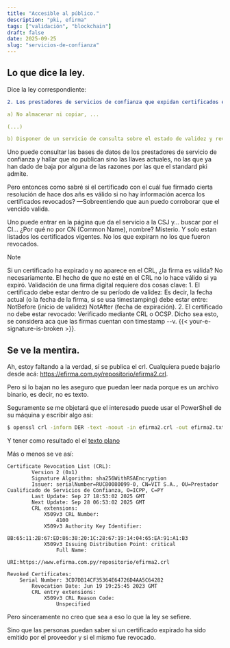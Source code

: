 ```yaml
---
title: "Accesible al público."
description: "pki, efirma"
tags: ["validación", "blockchain"]
draft: false
date: 2025-09-25
slug: "servicios-de-confianza"
---
```


## Lo que dice la ley.

Dice la ley correspondiente:

```yaml
2. Los prestadores de servicios de confianza que expidan certificados electrónicos, deben cumplir también las siguientes obligaciones:

a) No almacenar ni copiar, ...

(...)

b) Disponer de un servicio de consulta sobre el estado de validez y revocación de los certificados emitidos accesible al público.
```

Uno puede consultar las bases de datos de los prestadores de servicio de confianza y hallar que no publican sino las llaves actuales, no las que ya han dado de baja por alguna de las razones por las que el standard pki admite.

Pero entonces como sabré si el certificado con el cuál fue firmado cierta resolución de hace dos añs es válido si no hay información acerca los certificados revocados? —Sobreentiendo que aun puedo corroborar que el vencido valida.

Uno puede entrar en la página que da el servicio a la CSJ y… buscar por el CI… ¿Por qué no por CN (Common Name), nombre? Misterio. Y solo estan listados los certificados vigentes. No los que expirarn no los que fueron revocados.

> [!NOTE]
> Si un certificado ha expirado y no aparece en el CRL, ¿la firma es válida?
No necesariamente. El hecho de que no esté en el CRL no lo hace válido si ya expiró.
Validación de una firma digital requiere dos cosas clave: 1. El certificado debe estar dentro de su período de validez: Es decir, la fecha actual (o la fecha de la firma, si se usa timestamping) debe estar entre: NotBefore (inicio de validez) NotAfter (fecha de expiración). 2. El certificado no debe estar revocado: Verificado mediante CRL o OCSP. Dicho sea esto, se considera aca que las firmas cuentan con timestamp --v. {{< your-e-signature-is-broken >}}.

## Se ve la mentira.

Ah, estoy faltando a la verdad, sí se publica el crl. Cualquiera puede bajarlo desde acá: https://efirma.com.py/repositorio/efirma2.crl. 

Pero si lo bajan no les aseguro que puedan leer nada porque es un archivo binario, es decir, no es texto.

Seguramente se me objetará que el interesado puede usar el PowerShell de su máquina  y escribir algo asi:

```bash
$ openssl crl -inform DER -text -noout -in efirma2.crl -out efirma2.txt
```

Y tener como resultado el el [texto plano](./efirma2.crl)

Más o menos se ve así:

```
Certificate Revocation List (CRL):
        Version 2 (0x1)
        Signature Algorithm: sha256WithRSAEncryption
        Issuer: serialNumber=RUC80080099-0, CN=VIT S.A., OU=Prestador Cualificado de Servicios de Confianza, O=ICPP, C=PY
        Last Update: Sep 27 18:53:02 2025 GMT
        Next Update: Sep 28 06:53:02 2025 GMT
        CRL extensions:
            X509v3 CRL Number: 
                4100
            X509v3 Authority Key Identifier: 
                BB:65:11:2B:67:ED:86:38:20:1C:28:67:19:14:04:65:EA:91:A1:B3
            X509v3 Issuing Distribution Point: critical
                Full Name:
                  URI:https://www.efirma.com.py/repositorio/efirma2.crl

Revoked Certificates:
    Serial Number: 3CD7DB14CF35364E64726D4AA5C64282
        Revocation Date: Jun 19 19:25:45 2023 GMT
        CRL entry extensions:
            X509v3 CRL Reason Code: 
                Unspecified

```

Pero sinceramente no creo que sea a eso lo que la ley se sefiere. 

Sino que las personas puedan saber si un certificado expirado ha sido emitido por el proveedor y si el mismo fue revocado.